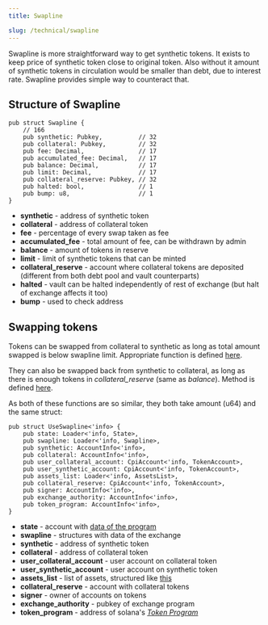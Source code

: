 ```yaml
---
title: Swapline

slug: /technical/swapline
---
```


Swapline is more straightforward way to get synthetic tokens. It exists to keep price of synthetic token close to original token. Also without it amount of synthetic tokens in circulation would be smaller than debt, due to interest rate. Swapline provides simple way to counteract that.

## Structure of Swapline

    pub struct Swapline {
        // 166
        pub synthetic: Pubkey,          // 32
        pub collateral: Pubkey,         // 32
        pub fee: Decimal,               // 17
        pub accumulated_fee: Decimal,   // 17
        pub balance: Decimal,           // 17
        pub limit: Decimal,             // 17
        pub collateral_reserve: Pubkey, // 32
        pub halted: bool,               // 1
        pub bump: u8,                   // 1
    }

- **synthetic** - address of synthetic token
- **collateral** - address of collateral token
- **fee** - percentage of every swap taken as fee
- **accumulated_fee** - total amount of fee, can be withdrawn by admin
- **balance** - amount of tokens in reserve
- **limit** - limit of synthetic tokens that can be minted
- **collateral_reserve** - account where collateral tokens are deposited (different from both debt pool and vault counterparts)
- **halted** - vault can be halted independently of rest of exchange (but halt of exchange affects it too)
- **bump** - used to check address

## Swapping tokens

Tokens can be swapped from collateral to synthetic as long as total amount swapped is below swapline limit. Appropriate function is defined [here](https://github.com/Synthetify/synthetify-protocol/blob/c7c309d4b6c393018477e03cfafce6df9414e86f/programs/exchange/src/lib.rs#L1633-L1691).

They can also be swapped back from synthetic to collateral, as long as there is enough tokens in *collateral_reserve* (same as _balance_). Method is defined [here](https://github.com/Synthetify/synthetify-protocol/blob/acbb2260c3eaee568e1f328c01db7c64fe868aae/programs/exchange/src/lib.rs#L1692-L1748).

As both of these functions are so similar, they both take amount (u64) and the same struct: 

    pub struct UseSwapline<'info> {
        pub state: Loader<'info, State>,
        pub swapline: Loader<'info, Swapline>,
        pub synthetic: AccountInfo<'info>,
        pub collateral: AccountInfo<'info>,
        pub user_collateral_account: CpiAccount<'info, TokenAccount>,
        pub user_synthetic_account: CpiAccount<'info, TokenAccount>,
        pub assets_list: Loader<'info, AssetsList>,
        pub collateral_reserve: CpiAccount<'info, TokenAccount>,
        pub signer: AccountInfo<'info>,
        pub exchange_authority: AccountInfo<'info>,
        pub token_program: AccountInfo<'info>,
    }

  * **state** - account with [data of the program](/docs/technical/state)
  * **swapline** - structures with data of the exchange
  * **synthetic** - address of synthetic token
  * **collateral** - address of collateral token
  * **user_collateral_account** - user account on collateral token
  * **user_synthetic_account** - user account on synthetic token
  * **assets_list** - list of assets, structured like [this]('/docs/technical/state#assetslist-structure')
  * **collateral_reserve** - account with collateral tokens
  * **signer** - owner of accounts on tokens
  * **exchange_authority** - pubkey of exchange program
  * **token_program** - address of solana's [_Token Program_](https://spl.solana.com/token)
